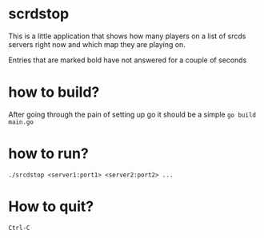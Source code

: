 # scrdstop

This is a little application that shows how many players on a list of srcds
servers right now and which map they are playing on.

Entries that are marked bold have not answered for a couple of seconds


# how to build?

After going through the pain of setting up go it should be a simple
`go build main.go`

# how to run?

    ./srcdstop <server1:port1> <server2:port2> ...

# How to quit?

`Ctrl-C`


